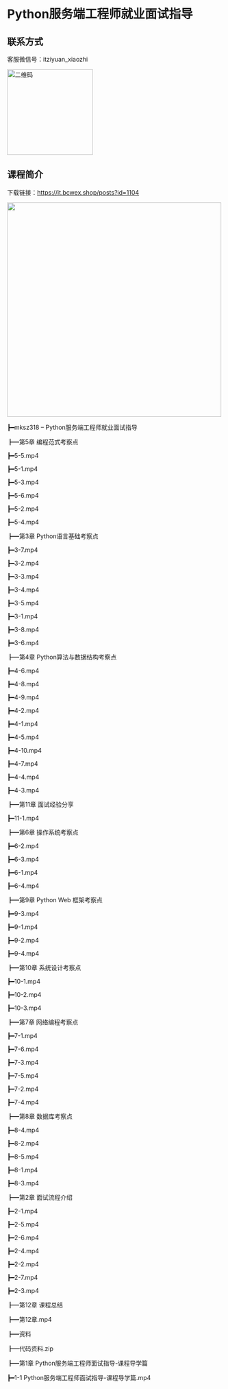 # Python服务端工程师就业面试指导

## 联系方式

客服微信号：itziyuan_xiaozhi

<img src="https://ziyuanyun.oss-cn-guangzhou.aliyuncs.com/common/20240614073449/666b82192834a.jpg" width="200" height="200" alt="二维码">

## 课程简介

下载链接：https://it.bcwex.shop/posts?id=1104

<img src="https://ziyuanyun.oss-cn-guangzhou.aliyuncs.com/yun/20240515153615/664465ef096dc.jpg" width="500" alt="">

  ┣━mksz318 &#8211; Python服务端工程师就业面试指导

 ┣━第5章 编程范式考察点

 ┣━5-5.mp4

 ┣━5-1.mp4

 ┣━5-3.mp4

 ┣━5-6.mp4

 ┣━5-2.mp4

 ┣━5-4.mp4

 ┣━第3章 Python语言基础考察点

 ┣━3-7.mp4

 ┣━3-2.mp4

 ┣━3-3.mp4

 ┣━3-4.mp4

 ┣━3-5.mp4

 ┣━3-1.mp4

 ┣━3-8.mp4

 ┣━3-6.mp4

 ┣━第4章 Python算法与数据结构考察点

 ┣━4-6.mp4

 ┣━4-8.mp4

 ┣━4-9.mp4

 ┣━4-2.mp4

 ┣━4-1.mp4

 ┣━4-5.mp4

 ┣━4-10.mp4

 ┣━4-7.mp4

 ┣━4-4.mp4

 ┣━4-3.mp4

 ┣━第11章 面试经验分享

 ┣━11-1.mp4

 ┣━第6章 操作系统考察点

 ┣━6-2.mp4

 ┣━6-3.mp4

 ┣━6-1.mp4

 ┣━6-4.mp4

 ┣━第9章 Python Web 框架考察点

 ┣━9-3.mp4

 ┣━9-1.mp4

 ┣━9-2.mp4

 ┣━9-4.mp4

 ┣━第10章 系统设计考察点

 ┣━10-1.mp4

 ┣━10-2.mp4

 ┣━10-3.mp4

 ┣━第7章 网络编程考察点

 ┣━7-1.mp4

 ┣━7-6.mp4

 ┣━7-3.mp4

 ┣━7-5.mp4

 ┣━7-2.mp4

 ┣━7-4.mp4

 ┣━第8章 数据库考察点

 ┣━8-4.mp4

 ┣━8-2.mp4

 ┣━8-5.mp4

 ┣━8-1.mp4

 ┣━8-3.mp4

 ┣━第2章 面试流程介绍

 ┣━2-1.mp4

 ┣━2-5.mp4

 ┣━2-6.mp4

 ┣━2-4.mp4

 ┣━2-2.mp4

 ┣━2-7.mp4

 ┣━2-3.mp4

 ┣━第12章 课程总结

 ┣━第12章.mp4

 ┣━资料

 ┣━代码资料.zip

 ┣━第1章 Python服务端工程师面试指导-课程导学篇

 ┣━1-1 Python服务端工程师面试指导-课程导学篇.mp4

  